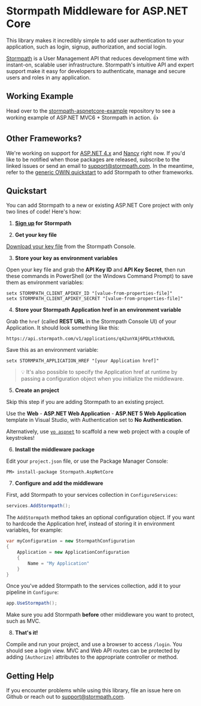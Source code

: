 # Stormpath Middleware for ASP.NET Core
This library makes it incredibly simple to add user authentication to your application, such as login, signup, authorization, and social login.

[Stormpath](https://stormpath.com) is a User Management API that reduces development time with instant-on, scalable user infrastructure. Stormpath's intuitive API and expert support make it easy for developers to authenticate, manage and secure users and roles in any application.

## Working Example

Head over to the [stormpath-aspnetcore-example](https://github.com/stormpath/stormpath-aspnetcore-example) repository to see a working example of ASP.NET MVC6 + Stormpath in action. :+1:

## Other Frameworks?

We're working on support for [ASP.NET 4.x](https://github.com/stormpath/stormpath-dotnet-owin-middleware/issues/4) and [Nancy](https://github.com/stormpath/stormpath-dotnet-owin-middleware/issues/5) right now. If you'd like to be notified when those packages are released, subscribe to the linked issues or send an email to support@stormpath.com. In the meantime, refer to the [generic OWIN quickstart](https://github.com/stormpath/stormpath-dotnet-owin-middleware/blob/master/README.md#quickstart) to add Stormpath to other frameworks.

## Quickstart

You can add Stormpath to a new or existing ASP.NET Core project with only two lines of code! Here's how:

1. **[Sign up](https://api.stormpath.com/register) for Stormpath**

2. **Get your key file**

  [Download your key file](https://support.stormpath.com/hc/en-us/articles/203697276-Where-do-I-find-my-API-key-) from the Stormpath Console.

3. **Store your key as environment variables**

  Open your key file and grab the **API Key ID** and **API Key Secret**, then run these commands in PowerShell (or the Windows Command Prompt) to save them as environment variables:

  ```
  setx STORMPATH_CLIENT_APIKEY_ID "[value-from-properties-file]"
  setx STORMPATH_CLIENT_APIKEY_SECRET "[value-from-properties-file]"
  ```

4. **Store your Stormpath Application href in an environment variable**

  Grab the `href` (called **REST URL** in the Stormpath Console UI) of your Application. It should look something like this:

  `https://api.stormpath.com/v1/applications/q42unYAj6PDLxth9xKXdL`

  Save this as an environment variable:

  ```
  setx STORMPATH_APPLICATION_HREF "[your Application href]"
  ```
  
  > :bulb: It's also possible to specify the Application href at runtime by passing a configuration object when you initialize the middleware.

5. **Create an project**

 Skip this step if you are adding Stormpath to an existing project.
 
 Use the **Web** - **ASP.NET Web Application** - **ASP.NET 5 Web Application** template in Visual Studio, with Authentication set to **No Authentication**.
 
 Alternatively, use [`yo aspnet`](https://github.com/OmniSharp/generator-aspnet) to scaffold a new web project with a couple of keystrokes!
 
6. **Install the middleware package**

 Edit your `project.json` file, or use the Package Manager Console:
 
 ```
 PM> install-package Stormpath.AspNetCore
 ```
 
7. **Configure and add the middleware**

 First, add Stormpath to your services collection in `ConfigureServices`:
 
 ```csharp
 services.AddStormpath();
 ```
 
 The `AddStormpath` method takes an optional configuration object. If you want to hardcode the Application href, instead of storing it in environment variables, for example:
 
 ```csharp
 var myConfiguration = new StormpathConfiguration
 {
     Application = new ApplicationConfiguration
     {
         Name = "My Application"
     }
 }
 ```
 
 Once you've added Stormpath to the services collection, add it to your pipeline in `Configure`:
 
 ```csharp
 app.UseStormpath();
 ```
 
 Make sure you add Stormpath **before** other middleware you want to protect, such as MVC.
 
8. **That's it!**

  Compile and run your project, and use a browser to access `/login`. You should see a login view. MVC and Web API routes can be protected by adding `[Authorize]` attributes to the appropriate controller or method.


## Getting Help
If you encounter problems while using this library, file an issue here on Github or reach out to support@stormpath.com.
